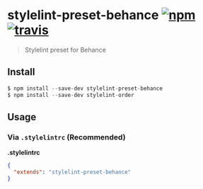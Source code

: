 # stylelint-preset-behance [![npm](https://img.shields.io/npm/v/stylelint-preset-behance.svg)](https://www.npmjs.com/package/stylelint-preset-behance) [![travis](https://img.shields.io/travis/behance/stylelint-preset-behance/master.svg)](https://travis-ci.org/behance/stylelint-preset-behance)

> Stylelint preset for Behance

## Install

```js
$ npm install --save-dev stylelint-preset-behance
$ npm install --save-dev stylelint-order
```

## Usage

### Via `.stylelintrc` (Recommended)

**.stylelintrc**

```json
{
  "extends": "stylelint-preset-behance"
}
```
